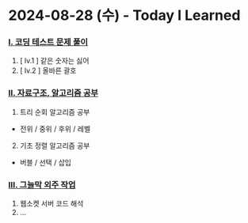 # 2024-08-28 (수) - Today I Learned

### <a href="https://blingbunny.notion.site/b2a2ef1073f34127aa2903215999e9ec?pvs=4" target="_blank">Ⅰ. 코딩 테스트 문제 풀이</a>
1. [ lv.1 ] 같은 숫자는 싫어
2. [ lv.2 ] 올바른 괄호

### <a href="https://blingbunny.notion.site/1b217392b71742a68f4efb42d71309eb?pvs=4" target="_blank">Ⅱ. 자료구조, 알고리즘 공부</a>
1. 트리 순회 알고리즘 공부
  - 전위 / 중위 / 후위 / 레벨
2. 기초 정렬 알고리즘 공부
  - 버블 / 선택 / 삽입

### <a href="https://www.notion.so/blingbunny/4b630d83a96440e2adea6fcbe8b26814?pvs=4" target="_blank">Ⅲ. 그늘막 외주 작업</a>
1. 웹소켓 서버 코드 해석
2. ...
